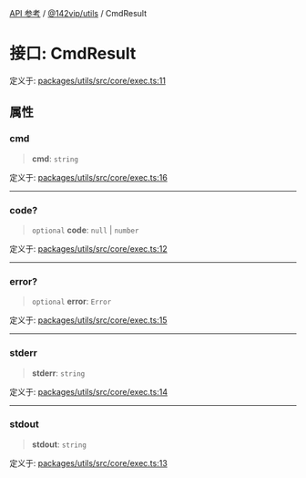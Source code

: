 [API 参考](../../../index.md) / [@142vip/utils](../index.md) / CmdResult

# 接口: CmdResult

定义于: [packages/utils/src/core/exec.ts:11](https://github.com/142vip/core-x/blob/67692efe75f30bef8a4893bf3d01dbe094be97e2/packages/utils/src/core/exec.ts#L11)

## 属性

### cmd

> **cmd**: `string`

定义于: [packages/utils/src/core/exec.ts:16](https://github.com/142vip/core-x/blob/67692efe75f30bef8a4893bf3d01dbe094be97e2/packages/utils/src/core/exec.ts#L16)

***

### code?

> `optional` **code**: `null` \| `number`

定义于: [packages/utils/src/core/exec.ts:12](https://github.com/142vip/core-x/blob/67692efe75f30bef8a4893bf3d01dbe094be97e2/packages/utils/src/core/exec.ts#L12)

***

### error?

> `optional` **error**: `Error`

定义于: [packages/utils/src/core/exec.ts:15](https://github.com/142vip/core-x/blob/67692efe75f30bef8a4893bf3d01dbe094be97e2/packages/utils/src/core/exec.ts#L15)

***

### stderr

> **stderr**: `string`

定义于: [packages/utils/src/core/exec.ts:14](https://github.com/142vip/core-x/blob/67692efe75f30bef8a4893bf3d01dbe094be97e2/packages/utils/src/core/exec.ts#L14)

***

### stdout

> **stdout**: `string`

定义于: [packages/utils/src/core/exec.ts:13](https://github.com/142vip/core-x/blob/67692efe75f30bef8a4893bf3d01dbe094be97e2/packages/utils/src/core/exec.ts#L13)
